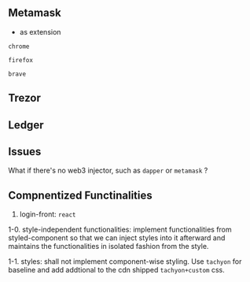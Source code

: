 ## Metamask
- as extension

`chrome`

`firefox`

`brave`

## Trezor

## Ledger

## Issues 

What if there's no web3 injector, such as `dapper` or `metamask` ?


## Compnentized Functinalities

1. login-front: `react`

1-0. style-independent functionalities: implement functionalities from styled-component so that we can inject styles into it afterward and maintains the functionalities in isolated fashion from the style.

1-1. styles: shall not implement component-wise styling. Use `tachyon` for baseline and add addtional to the cdn shipped `tachyon+custom` css.
